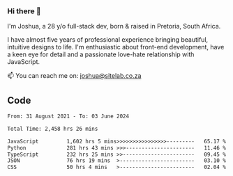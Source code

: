 ### Hi there 👋

I'm Joshua, a 28 y/o full-stack dev, born & raised in Pretoria, South Africa. 

I have almost five years of professional experience bringing beautiful, intuitive designs to life. I'm enthusiastic about front-end development, have a keen eye for detail and a passionate love-hate relationship with JavaScript.

📫 You can reach me on: joshua@sitelab.co.za

## **Code**

<!--START_SECTION:waka-->

```txt
From: 31 August 2021 - To: 03 June 2024

Total Time: 2,458 hrs 26 mins

JavaScript         1,602 hrs 5 mins>>>>>>>>>>>>>>>>---------   65.17 %
Python             281 hrs 43 mins >>>----------------------   11.46 %
TypeScript         232 hrs 25 mins >>-----------------------   09.45 %
JSON               76 hrs 19 mins  >------------------------   03.10 %
CSS                50 hrs 4 mins   >------------------------   02.04 %
```

<!--END_SECTION:waka-->
